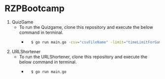 # RZPBootcamp
1. QuizGame
   - To run the Quizgame, clone this repository and execute the below command in terminal.
      - ```sh
          $ go run main.go -csv="csvFileName" -limit="timeLimitForGameInSec"
          ```
2. URLShortener
   - To run the URLShortener, clone this repository and execute the below command in terminal.
      - ```sh
          $ go run main.go 
          ```
      

